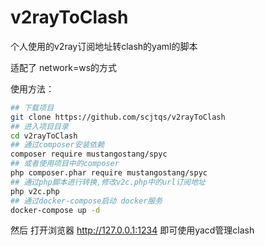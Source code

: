 # v2rayToClash
个人使用的v2ray订阅地址转clash的yaml的脚本

适配了 network=ws的方式

使用方法：

```bash
## 下载项目
git clone https://github.com/scjtqs/v2rayToClash
## 进入项目目录
cd v2rayToClash
## 通过composer安装依赖
composer require mustangostang/spyc
## 或者使用项目中的composer
php composer.phar require mustangostang/spyc
## 通过php脚本进行转换,修改v2c.php中的url订阅地址
php v2c.php
## 通过docker-compose启动 docker服务
docker-compose up -d
```

然后 打开浏览器 http://127.0.0.1:1234 
即可使用yacd管理clash